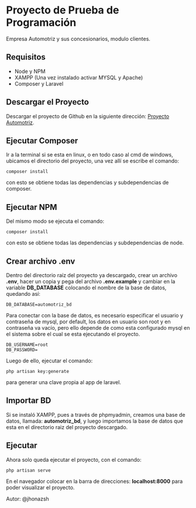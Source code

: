 # Proyecto de Prueba de Programación

Empresa Automotriz y sus concesionarios, modulo clientes.

## Requisitos

* Node y NPM
* XAMPP (Una vez instalado activar MYSQL y Apache)
* Composer y Laravel

## Descargar el Proyecto

Descargar el proyecto de Github en la siguiente dirección: [Proyecto Automotriz](https://github.com/jhonazsh17/automotriz).

## Ejecutar Composer

Ir a la terminal si se esta en linux, o en todo caso al cmd de windows, ubicamos el directorio del proyecto, una vez allí se escribe el comando:

~~~
composer install
~~~

con esto se obtiene todas las dependencias y subdependencias de composer. 

## Ejecutar NPM

Del mismo modo se ejecuta el comando:

~~~
composer install
~~~

con esto se obtiene todas las dependencias y subdependencias de node.

## Crear archivo .env

Dentro del directorio raíz del proyecto ya descargado, crear un archivo **.env**, hacer un copia y pega del archivo **.env.example**
y cambiar en la variable **DB_DATABASE** colocando el nombre de la base de datos, quedando así: 

~~~
DB_DATABASE=automotriz_bd
~~~

Para conectar con la base de datos, es necesario especificar el usuario y contraseña de mysql, por default, los datos en usuario son root y en contraseña va vacío, pero ello depende de como esta configurado mysql en el sistema sobre el cual se esta ejecutando el proyecto.

~~~
DB_USERNAME=root
DB_PASSWORD=
~~~

Luego de ello, ejecutar el comando:

~~~
php artisan key:generate
~~~

para generar una clave propia al app de laravel.

## Importar BD

Si se instaló XAMPP, pues a través de phpmyadmin, creamos una base de datos, llamada: **automotriz_bd**, y luego importamos la base de datos que esta en el directorio raiz del proyecto descargado.

## Ejecutar

Ahora solo queda ejecutar el proyecto, con el comando:

~~~
php artisan serve
~~~

En el navegador colocar en la barra de direcciones: **localhost:8000** para poder visualizar el proyecto.

Autor: @jhonazsh
